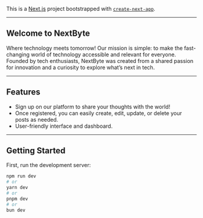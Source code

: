 This is a [Next.js](https://nextjs.org) project bootstrapped with [`create-next-app`](https://nextjs.org/docs/app/api-reference/cli/create-next-app).

---

## Welcome to NextByte

Where technology meets tomorrow! Our mission is simple: to make the fast-changing world of technology accessible and relevant for everyone. Founded by tech enthusiasts, NextByte was created from a shared passion for innovation and a curiosity to explore what’s next in tech.

---

## Features

- Sign up on our platform to share your thoughts with the world!
- Once registered, you can easily create, edit, update, or delete your posts as needed.
- User-friendly interface and dashboard.

---

## Getting Started

First, run the development server:

```bash
npm run dev
# or
yarn dev
# or
pnpm dev
# or
bun dev
